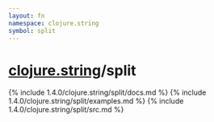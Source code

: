 ```yaml
---
layout: fn
namespace: clojure.string
symbol: split
---
```


# [clojure.string](../)/split

{% include 1.4.0/clojure.string/split/docs.md %}
{% include 1.4.0/clojure.string/split/examples.md %}
{% include 1.4.0/clojure.string/split/src.md %}

